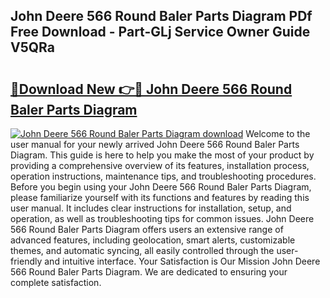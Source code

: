 ## John Deere 566 Round Baler Parts Diagram PDf Free Download - Part-GLj Service Owner Guide V5QRa

# <h2><a href="http://dfu4ac.blite.top/?on=John+Deere+566+Round+Baler+Parts+Diagram">🔗Download New 👉🔴 John Deere 566 Round Baler Parts Diagram</a></h2>

[![John Deere 566 Round Baler Parts Diagram download](https://i.imgur.com/lujVjoI.png)](http://dfu4ac.blite.top/?on=John+Deere+566+Round+Baler+Parts+Diagram)
Welcome to the user manual for your newly arrived John Deere 566 Round Baler Parts Diagram. This guide is here to help you make the most of your product by providing a comprehensive overview of its features, installation process, operation instructions, maintenance tips, and troubleshooting procedures. Before you begin using your John Deere 566 Round Baler Parts Diagram, please familiarize yourself with its functions and features by reading this user manual. It includes clear instructions for installation, setup, and operation, as well as troubleshooting tips for common issues. John Deere 566 Round Baler Parts Diagram offers users an extensive range of advanced features, including geolocation, smart alerts, customizable themes, and automatic syncing, all easily controlled through the user-friendly and intuitive interface. Your Satisfaction is Our Mission John Deere 566 Round Baler Parts Diagram. We are dedicated to ensuring your complete satisfaction.
